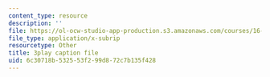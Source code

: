 ```yaml
---
content_type: resource
description: ''
file: https://ol-ocw-studio-app-production.s3.amazonaws.com/courses/16-842-fundamentals-of-systems-engineering-fall-2015/6c30718b532553f299d872c7b135f428_CTVFDb44ses.vtt
file_type: application/x-subrip
resourcetype: Other
title: 3play caption file
uid: 6c30718b-5325-53f2-99d8-72c7b135f428
---
```

